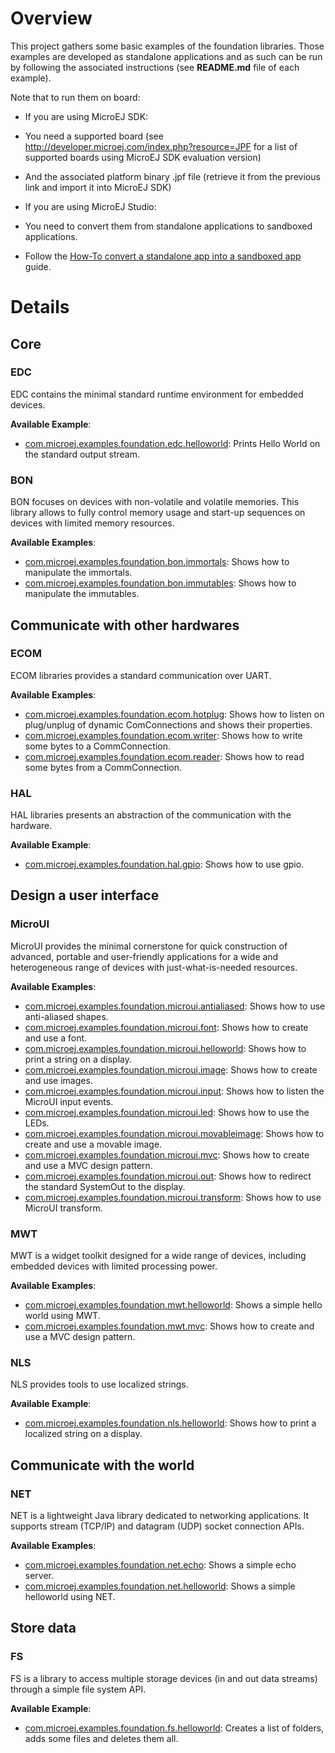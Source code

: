 # Overview
This project gathers some basic examples of the foundation libraries. Those examples are developed as standalone applications and as such can be run by following the associated instructions (see **README.md** file of each example).

Note that to run them on board:

* If you are using MicroEJ SDK:
 * You need a supported board (see http://developer.microej.com/index.php?resource=JPF for a list of supported boards using MicroEJ SDK evaluation version)
 * And the associated platform binary .jpf file (retrieve it from the previous link and import it into MicroEJ SDK)

* If you are using MicroEJ Studio:
 * You need to convert them from standalone applications to sandboxed applications.
 * Follow the [How-To convert a standalone app into a sandboxed app](https://github.com/MicroEJ/How-To/tree/master/StandaloneToSandboxed) guide.

# Details
## Core
### EDC
EDC contains the minimal standard runtime environment for embedded devices.

**Available Example**:
* [com.microej.examples.foundation.edc.helloworld](com.microej.examples.foundation.edc.helloworld): Prints Hello World on the standard output stream.

### BON
BON focuses on devices with non-volatile and volatile memories. This library allows to fully control memory usage and start-up sequences on devices with limited memory resources.

**Available Examples**:

* [com.microej.examples.foundation.bon.immortals](com.microej.examples.foundation.bon.immortals): Shows how to manipulate the immortals.
* [com.microej.examples.foundation.bon.immutables](com.microej.examples.foundation.bon.immutables): Shows how to manipulate the immutables.


## Communicate with other hardwares

### ECOM
ECOM libraries provides a standard communication over UART.

**Available Examples**:
* [com.microej.examples.foundation.ecom.hotplug](com.microej.examples.foundation.ecom.hotplug): Shows how to listen on plug/unplug of dynamic ComConnections and shows their properties.
* [com.microej.examples.foundation.ecom.writer](com.microej.examples.foundation.ecom.writer): Shows how to write some bytes to a CommConnection.
* [com.microej.examples.foundation.ecom.reader](com.microej.examples.foundation.ecom.reader): Shows how to read some bytes from a CommConnection.

### HAL
HAL libraries presents an abstraction of the communication with the hardware.

**Available Example**:
* [com.microej.examples.foundation.hal.gpio](com.microej.examples.foundation.hal.gpio): Shows how to use gpio.


## Design a user interface

### MicroUI
MicroUI provides the minimal cornerstone for quick construction of advanced, portable and user-friendly applications for a wide and heterogeneous range of devices with just-what-is-needed resources.

**Available Examples**:
* [com.microej.examples.foundation.microui.antialiased](com.microej.examples.foundation.microui.antialiased): Shows how to use anti-aliased shapes.
* [com.microej.examples.foundation.microui.font](com.microej.examples.foundation.microui.font): Shows how to create and use a font.
* [com.microej.examples.foundation.microui.helloworld](com.microej.examples.foundation.microui.helloworld): Shows how to print a string on a display.
* [com.microej.examples.foundation.microui.image](com.microej.examples.foundation.microui.image): Shows how to create and use images.
* [com.microej.examples.foundation.microui.input](com.microej.examples.foundation.microui.input): Shows how to listen the MicroUI input events.
* [com.microej.examples.foundation.microui.led](com.microej.examples.foundation.microui.led): Shows how to use the LEDs.
* [com.microej.examples.foundation.microui.movableimage](com.microej.examples.foundation.microui.movableimage): Shows how to create and use a movable image.
* [com.microej.examples.foundation.microui.mvc](com.microej.examples.foundation.microui.mvc): Shows how to create and use a MVC design pattern.
* [com.microej.examples.foundation.microui.out](com.microej.examples.foundation.microui.out): Shows how to redirect the standard SystemOut to the display.
* [com.microej.examples.foundation.microui.transform](com.microej.examples.foundation.microui.transform): Shows how to use MicroUI transform.

### MWT
MWT is a widget toolkit designed for a wide range of devices, including embedded devices with limited processing power.

**Available Examples**:
* [com.microej.examples.foundation.mwt.helloworld](com.microej.examples.foundation.mwt.helloworld): Shows a simple hello world using MWT.
* [com.microej.examples.foundation.mwt.mvc](com.microej.examples.foundation.mwt.mvc): Shows how to create and use a MVC design pattern.

### NLS
NLS provides tools to use localized strings.

**Available Example**:
* [com.microej.examples.foundation.nls.helloworld](com.microej.examples.foundation.nls.helloworld): Shows how to print a localized string on a display.


## Communicate with the world

### NET
NET is a lightweight Java library dedicated to networking applications. It supports stream (TCP/IP) and datagram (UDP) socket connection APIs.

**Available Examples**:
* [com.microej.examples.foundation.net.echo](com.microej.examples.foundation.net.echo): Shows a simple echo server.
* [com.microej.examples.foundation.net.helloworld](com.microej.examples.foundation.net.helloworld): Shows a simple helloworld using NET.

## Store data

### FS
FS is a library to access multiple storage devices (in and out data streams) through a simple file system API.

**Available Example**:
* [com.microej.examples.foundation.fs.helloworld](com.microej.examples.foundation.fs.helloworld): Creates a list of folders, adds some files and deletes them all.
